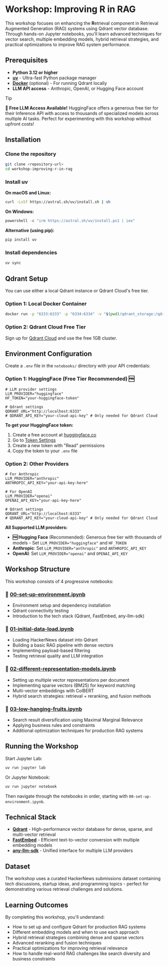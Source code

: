 # Workshop: Improving R in RAG

This workshop focuses on enhancing the **R**etrieval component in Retrieval Augmented Generation (RAG) systems using 
Qdrant vector database. Through hands-on Jupyter notebooks, you'll learn advanced techniques for vector search, multiple 
embedding models, hybrid retrieval strategies, and practical optimizations to improve RAG system performance.

## Prerequisites

- **Python 3.12 or higher**
- **[uv](https://docs.astral.sh/uv/)** - Ultra-fast Python package manager
- **[Docker](https://www.docker.com/)** (optional) - For running Qdrant locally
- **LLM API access** - Anthropic, OpenAI, or Hugging Face account

> [!TIP]
> **🎉 Free LLM Access Available!**
> HuggingFace offers a generous free tier for their Inference API with access to thousands of specialized models across multiple AI tasks. Perfect for experimenting with this workshop without upfront costs!

## Installation

### Clone the repository

```bash
git clone <repository-url>
cd workshop-improving-r-in-rag
```

### Install uv

**On macOS and Linux:**

```bash
curl -LsSf https://astral.sh/uv/install.sh | sh
```

**On Windows:**
```powershell
powershell -c "irm https://astral.sh/uv/install.ps1 | iex"
```

**Alternative (using pip):**

```bash
pip install uv
```

### Install dependencies

```bash
uv sync
```

## Qdrant Setup

You can use either a local Qdrant instance or Qdrant Cloud's free tier.

### Option 1: Local Docker Container

```bash
docker run -p "6333:6333" -p "6334:6334" -v "$(pwd)/qdrant_storage:/qdrant/storage:z" "qdrant/qdrant:v1.15.4"
```

### Option 2: Qdrant Cloud Free Tier

Sign up for [Qdrant Cloud](https://cloud.qdrant.io/login) and use the free 1GB cluster.

## Environment Configuration

Create a `.env` file in the `notebooks/` directory with your API credentials:

### Option 1: HuggingFace (Free Tier Recommended) 🆓

```env
# LLM provider settings
LLM_PROVIDER="huggingface"
HF_TOKEN="your-huggingface-token"

# Qdrant settings
QDRANT_URL="http://localhost:6333"
# QDRANT_API_KEY="your-cloud-api-key" # Only needed for Qdrant Cloud
```

**To get your HuggingFace token:**
1. Create a free account at [huggingface.co](https://huggingface.co)
2. Go to [Token Settings](https://huggingface.co/settings/tokens)
3. Create a new token with "Read" permissions
4. Copy the token to your `.env` file

### Option 2: Other Providers

```env
# For Anthropic
LLM_PROVIDER="anthropic"
ANTHROPIC_API_KEY="your-api-key-here"

# For OpenAI
LLM_PROVIDER="openai"
OPENAI_API_KEY="your-api-key-here"

# Qdrant settings
QDRANT_URL="http://localhost:6333"
# QDRANT_API_KEY="your-cloud-api-key" # Only needed for Qdrant Cloud
```

**All Supported LLM providers:**
- **🆓 Hugging Face** (Recommended): Generous free tier with thousands of models - Set `LLM_PROVIDER="huggingface"` and `HF_TOKEN`
- **Anthropic**: Set `LLM_PROVIDER="anthropic"` and `ANTHROPIC_API_KEY`
- **OpenAI**: Set `LLM_PROVIDER="openai"` and `OPENAI_API_KEY`

## Workshop Structure

This workshop consists of 4 progressive notebooks:

### 📓 [00-set-up-environment.ipynb](notebooks/00-set-up-environment.ipynb)
- Environment setup and dependency installation
- Qdrant connectivity testing
- Introduction to the tech stack (Qdrant, FastEmbed, any-llm-sdk)

### 📓 [01-initial-data-load.ipynb](notebooks/01-initial-data-load.ipynb)
- Loading HackerNews dataset into Qdrant
- Building a basic RAG pipeline with dense vectors
- Implementing payload-based filtering
- Testing retrieval quality and LLM integration

### 📓 [02-different-representation-models.ipynb](notebooks/02-different-representation-models.ipynb)
- Setting up multiple vector representations per document
- Implementing sparse vectors (BM25) for keyword matching
- Multi-vector embeddings with ColBERT
- Hybrid search strategies: retrieval + reranking, and fusion methods

### 📓 [03-low-hanging-fruits.ipynb](notebooks/03-low-hanging-fruits.ipynb)
- Search result diversification using Maximal Marginal Relevance
- Applying business rules and constraints
- Additional optimization techniques for production RAG systems

## Running the Workshop

Start Jupyter Lab:

```bash
uv run jupyter lab
```

Or Jupyter Notebook:

```bash
uv run jupyter notebook
```

Then navigate through the notebooks in order, starting with `00-set-up-environment.ipynb`.

## Technical Stack

- **[Qdrant](https://qdrant.tech/)** - High-performance vector database for dense, sparse, and multi-vector retrieval
- **[FastEmbed](https://github.com/qdrant/fastembed)** - Efficient text-to-vector conversion with multiple embedding models
- **[any-llm-sdk](https://mozilla-ai.github.io/any-llm/)** - Unified interface for multiple LLM providers

## Dataset

The workshop uses a curated HackerNews submissions dataset containing tech discussions, startup ideas, and programming 
topics - perfect for demonstrating various retrieval challenges and solutions.

## Learning Outcomes

By completing this workshop, you'll understand:

- How to set up and configure Qdrant for production RAG systems
- Different embedding models and when to use each approach
- Hybrid retrieval strategies combining dense and sparse vectors
- Advanced reranking and fusion techniques
- Practical optimizations for improving retrieval relevance
- How to handle real-world RAG challenges like search diversity and business constraints
